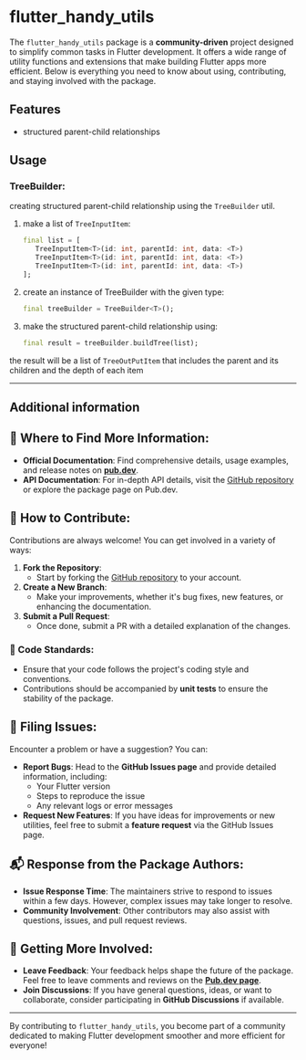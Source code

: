 # flutter_handy_utils

The `flutter_handy_utils` package is a **community-driven** project designed to simplify common tasks in Flutter development. It offers a wide range of utility functions and extensions that make building Flutter apps more efficient. Below is everything you need to know about using, contributing, and staying involved with the package.

## Features

- structured parent-child relationships

## Usage

### TreeBuilder:

creating structured parent-child relationship using the `TreeBuilder` util.

1. make a list of `TreeInputItem`:

   ```dart
   final list = [
      TreeInputItem<T>(id: int, parentId: int, data: <T>)
      TreeInputItem<T>(id: int, parentId: int, data: <T>)
      TreeInputItem<T>(id: int, parentId: int, data: <T>)
   ];
   ```

2. create an instance of TreeBuilder with the given type:

   ```dart
   final treeBuilder = TreeBuilder<T>();
   ```

3. make the structured parent-child relationship using:

   ```dart
   final result = treeBuilder.buildTree(list);
   ```

the result will be a list of `TreeOutPutItem` that includes the parent and its children and the depth of each item

---

## Additional information

## 📖 Where to Find More Information:

- **Official Documentation**: Find comprehensive details, usage examples, and release notes on [**pub.dev**](https://pub.dev/).
- **API Documentation**: For in-depth API details, visit the [GitHub repository](https://github.com/) or explore the package page on Pub.dev.
<!-- TODO: add the repository and pub.dev link -->

## 🤝 How to Contribute:

Contributions are always welcome! You can get involved in a variety of ways:

1. **Fork the Repository**:
   - Start by forking the [GitHub repository](https://github.com/) to your account.
2. **Create a New Branch**:
   - Make your improvements, whether it's bug fixes, new features, or enhancing the documentation.
3. **Submit a Pull Request**:
   - Once done, submit a PR with a detailed explanation of the changes.

### 🔧 Code Standards:

- Ensure that your code follows the project's coding style and conventions.
- Contributions should be accompanied by **unit tests** to ensure the stability of the package.

## 🐛 Filing Issues:

Encounter a problem or have a suggestion? You can:

- **Report Bugs**: Head to the **GitHub Issues page** and provide detailed information, including:
  - Your Flutter version
  - Steps to reproduce the issue
  - Any relevant logs or error messages
- **Request New Features**: If you have ideas for improvements or new utilities, feel free to submit a **feature request** via the GitHub Issues page.

## 📬 Response from the Package Authors:

- **Issue Response Time**: The maintainers strive to respond to issues within a few days. However, complex issues may take longer to resolve.
- **Community Involvement**: Other contributors may also assist with questions, issues, and pull request reviews.

## 🌟 Getting More Involved:

- **Leave Feedback**: Your feedback helps shape the future of the package. Feel free to leave comments and reviews on the [**Pub.dev page**](https://pub.dev/).
- **Join Discussions**: If you have general questions, ideas, or want to collaborate, consider participating in **GitHub Discussions** if available.

---

By contributing to `flutter_handy_utils`, you become part of a community dedicated to making Flutter development smoother and more efficient for everyone!
